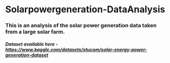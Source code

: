 # Solarpowergeneration-DataAnalysis

### This is an analysis of the solar power generation data taken from a large solar farm.

##### Dataset available here - https://www.kaggle.com/datasets/stucom/solar-energy-power-generation-dataset
